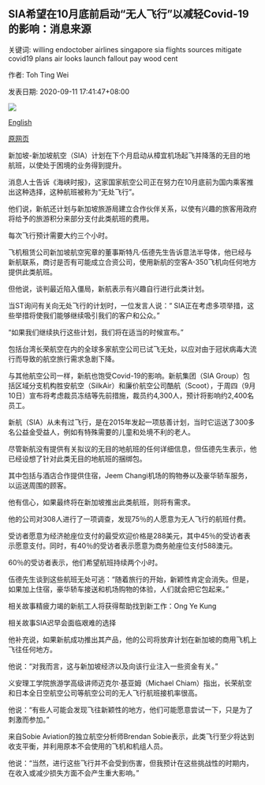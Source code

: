 ## SIA希望在10月底前启动“无人飞行”以减轻Covid-19的影响：消息来源

关键词: willing endoctober airlines singapore sia flights sources mitigate covid19 plans air looks launch fallout pay wood cent

作者: Toh Ting Wei

发表日期: 2020-09-11 17:41:47+08:00

![](https://www.straitstimes.com/sites/default/files/styles/x_large/public/articles/2020/09/11/tl-sia-s-110920_0.jpg?itok=6T0yQgeW)

[English](SIA%20looks%20to%20launch%20%27flights%20to%20nowhere%27%20by%20end-October%20to%20mitigate%20Covid-19%20fallout%3A%20Sources.md)

[原网页](https://www.straitstimes.com/singapore/transport/sia-looks-to-launch-flights-to-nowhere-by-end-october-to-mitigate-covid-19)

新加坡-新加坡航空（SIA）计划在下个月启动从樟宜机场起飞并降落的无目的地航班，以使处于困境的业务得到提升。

消息人士告诉《海峡时报》，这家国家航空公司正在努力在10月底前为国内乘客推出这种选择，这种航班被称为“无处飞行”。

他们说，新航还计划与新加坡旅游局建立合作伙伴关系，以使有兴趣的旅客用政府将给予的旅游积分来部分支付此类航班的费用。

每次飞行预计需要大约三个小时。

飞机租赁公司新加坡航空宪章的董事斯特凡·伍德先生告诉意法半导体，他已经与新航联系，商讨是否有可能成立合资公司，使用新航的空客A-350飞机向任何地方提供此类航班。

但他说，谈判最近陷入僵局，新航表示有兴趣自行进行此类计划。

当ST询问有关向无处飞行的计划时，一位发言人说：“ SIA正在考虑多项举措，这些举措将使我们能够继续吸引我们的客户和公众。”

“如果我们继续执行这些计划，我们将在适当的时候宣布。”

包括台湾长荣航空在内的全球多家航空公司已试飞无处，以应对由于冠状病毒大流行而导致的航空旅行需求急剧下降。

与其他航空公司一样，新航也饱受Covid-19的影响。新航集团（SIA Group）包括区域分支机构胜安航空（SilkAir）和廉价航空公司酷航（Scoot），于周四（9月10日）宣布将考虑裁员冻结等先前措施，裁员约4,300人，预计将影响约2,400名员工。

新航（SIA）从未有过飞行，是在2015年发起一项慈善计划，当时它运送了300多名公益金受益人，例如有特殊需要的儿童和处境不利的老人。

尽管新航没有提供有关拟议的无目的地航班的任何详细信息，但伍德先生表示，他已经设想了针对此类无目的地航班的捆绑包。

其中包括与酒店合作提供住宿，Jeem Changi机场的购物券以及豪华轿车服务，以运送周围的顾客。

他有信心，如果最终将在新加坡推出此类航班，则将有需求。

他的公司对308人进行了一项调查，发现75％的人愿意为无人飞行的航班付费。

受访者愿意为经济舱座位支付的最受欢迎价格是288美元，其中45％的受访者表示愿意支付。同时，有40％的受访者表示愿意为商务舱座位支付588澳元。

60％的受访者表示，他们希望航班持续两个小时。

伍德先生谈到这些航班无处可逃：“随着旅行的开始，新颖性肯定会消失。但是，如果加上住宿，豪华轿车接送和机场购物的体验，人们就会把它包起来。”

相关故事精疲力竭的新航工人将获得帮助找到新工作：Ong Ye Kung

相关故事SIA迟早会面临艰难的选择

他补充说，如果新航成功推出其产品，他的公司将放弃计划在新加坡的商用飞机上飞往任何地方。

他说：“对我而言，这与新加坡经济以及向该行业注入一些资金有关。”

义安理工学院旅游学高级讲师迈克尔·基亚姆（Michael Chiam）指出，长荣航空和日本全日空航空公司等航空公司的无人飞行航班接机率很高。

他说：“有些人可能会发现飞往新颖性的地方，他们可能愿意尝试一下，只是为了刺激而参加。”

来自Sobie Aviation的独立航空分析师Brendan Sobie表示，此类飞行至少将达到收支平衡，并利用原本不会使用的飞机和机组人员。

他说：“当然，进行这些飞行并不会受到伤害，但我预计在这些挑战性的时期内，在收入或减少损失方面不会产生重大影响。”